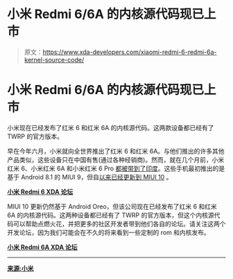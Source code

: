 # 小米 Redmi 6/6A 的内核源代码现已上市

> 原文：<https://www.xda-developers.com/xiaomi-redmi-6-redmi-6a-kernel-source-code/>

# 小米 Redmi 6/6A 的内核源代码现已上市

小米现在已经发布了红米 6 和红米 6A 的内核源代码。这两款设备都已经有了 TWRP 的官方版本。

早在今年六月，小米就向全世界推出了红米 6 和红米 6A。与他们推出的许多其他产品类似，这些设备只在中国有售(通过各种经销商)。然而，就在几个月前，小米红米 6、小米红米 6A 和小米红米 6 Pro [都被带到了印度](https://www.xda-developers.com/xiaomi-redmi-6-redmi-6-pro-redmi-6a-india/)。这些手机最初推出的是基于 Android 8.1 的 MIUI 9，但自[以来已经更新到 MIUI 10](https://www.xda-developers.com/xiaomi-redmi-6-6a-miui-10-china-stable/) 。

[**小米 Redmi 6 XDA 论坛**](https://forum.xda-developers.com/redmi-6)

MIUI 10 更新仍然基于 Android Oreo，但该公司现在已经发布了红米 6 和红米 6A 的内核源代码。这两种设备都已经有了 TWRP 的官方版本，但这个内核源代码可以帮助点燃火花，并把更多的社区开发者带到他们各自的论坛。请关注这两个开发论坛，因为我们可能会在不久的将来看到一些定制的 rom 和内核发布。

[**小米 Redmi 6A XDA 论坛**](https://forum.xda-developers.com/redmi-6a)

* * *

[**来源:小米**](https://github.com/MiCode/Xiaomi_Kernel_OpenSource/tree/cactus-o-oss)